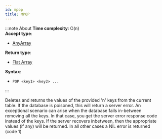 ```yaml
---
id: mpop
title: MPOP
---
```


:::note About
**Time complexity**: O(n)  
**Accept type**:

- [AnyArray](../protocol/data-types.md#any-array)

**Return type**:

- [Flat Array](../protocol/data-types.md#flat-array)

**Syntax**:

- `POP <key1> <key2> ...`

:::

Deletes and returns the values of the provided 'n' keys from the current table.
If the database is poisoned, this will return a server error. An exceptional scenario
can arise when the database fails in-between removing all the keys. In that case, you
get the server error response code instead of the keys. If the server recovers inbetween,
then the appropriate values (if any) will be returned. In all other cases a NIL error is
returned (code 1)

